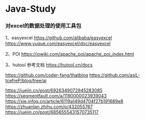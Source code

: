 # Java-Study

### 对excel的数据处理的使用工具包

1、easyexcel
https://github.com/alibaba/easyexcel
https://www.yuque.com/easyexcel/doc/easyexcel


2、POI
https://iowiki.com/apache_poi/apache_poi_index.html


3、hutool 参考文档
https://hutool.cn/docs


https://github.com/coder-fang/thatblog
https://github.com/asiL-tcefreP/blog/tree/ai

https://juejin.cn/post/6926349072945283085
https://segmentfault.com/a/1190000023939043
https://xie.infoq.cn/article/6119a149d4704f27b191689e8
https://zhuanlan.zhihu.com/p/432055767
https://juejin.cn/post/6856555431570735117

